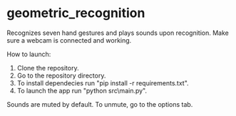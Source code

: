 # geometric_recognition
Recognizes seven hand gestures and plays sounds upon recognition. 
Make sure a webcam is connected and working.
 
How to launch:
1. Clone the repository.
2. Go to the repository directory.
2. To install dependecies run "pip install -r requirements.txt".
3. To launch the app run "python src\main.py".

Sounds are muted by default. To unmute, go to the options tab.
